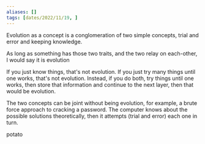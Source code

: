 ```yaml
---
aliases: []
tags: [dates/2022/11/19, ]
---
```


Evolution as a concept is a conglomeration of two simple concepts, trial and error and keeping knowledge.

As long as something has those two traits, and the two relay on each-other, I would say it is evolution

If you just know things, that's not evolution. If you just try many things until one works, that's not evolution. Instead, if you do both, try things until one works, then store that information and continue to the next layer, then that would be evolution.

The two concepts can be joint without being evolution, for example, a brute force approach to cracking a password. The computer knows about the possible solutions theoretically, then it attempts (trial and error) each one in turn.

potato

